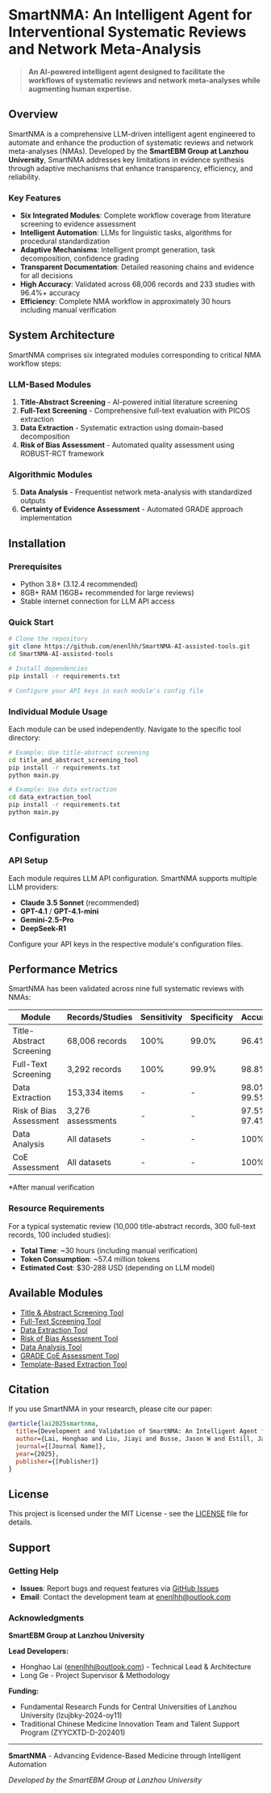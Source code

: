 # SmartNMA: An Intelligent Agent for Interventional Systematic Reviews and Network Meta-Analysis

> **An AI-powered intelligent agent designed to facilitate the workflows of systematic reviews and network meta-analyses while augmenting human expertise.**

## Overview

SmartNMA is a comprehensive LLM-driven intelligent agent engineered to automate and enhance the production of systematic reviews and network meta-analyses (NMAs). Developed by the **SmartEBM Group at Lanzhou University**, SmartNMA addresses key limitations in evidence synthesis through adaptive mechanisms that enhance transparency, efficiency, and reliability.

### Key Features

- **Six Integrated Modules**: Complete workflow coverage from literature screening to evidence assessment
- **Intelligent Automation**: LLMs for linguistic tasks, algorithms for procedural standardization
- **Adaptive Mechanisms**: Intelligent prompt generation, task decomposition, confidence grading
- **Transparent Documentation**: Detailed reasoning chains and evidence for all decisions
- **High Accuracy**: Validated across 68,006 records and 233 studies with 96.4%+ accuracy
- **Efficiency**: Complete NMA workflow in approximately 30 hours including manual verification

## System Architecture

SmartNMA comprises six integrated modules corresponding to critical NMA workflow steps:

### LLM-Based Modules
1. **Title-Abstract Screening** - AI-powered initial literature screening
2. **Full-Text Screening** - Comprehensive full-text evaluation with PICOS extraction
3. **Data Extraction** - Systematic extraction using domain-based decomposition
4. **Risk of Bias Assessment** - Automated quality assessment using ROBUST-RCT framework

### Algorithmic Modules
5. **Data Analysis** - Frequentist network meta-analysis with standardized outputs
6. **Certainty of Evidence Assessment** - Automated GRADE approach implementation

## Installation

### Prerequisites

- Python 3.8+ (3.12.4 recommended)
- 8GB+ RAM (16GB+ recommended for large reviews)
- Stable internet connection for LLM API access

### Quick Start

```bash
# Clone the repository
git clone https://github.com/enenlhh/SmartNMA-AI-assisted-tools.git
cd SmartNMA-AI-assisted-tools

# Install dependencies
pip install -r requirements.txt

# Configure your API keys in each module's config file
```

### Individual Module Usage

Each module can be used independently. Navigate to the specific tool directory:

```bash
# Example: Use title-abstract screening
cd title_and_abstract_screening_tool
pip install -r requirements.txt
python main.py

# Example: Use data extraction
cd data_extraction_tool
pip install -r requirements.txt
python main.py
```

## Configuration

### API Setup

Each module requires LLM API configuration. SmartNMA supports multiple LLM providers:

- **Claude 3.5 Sonnet** (recommended)
- **GPT-4.1** / **GPT-4.1-mini**
- **Gemini-2.5-Pro**
- **DeepSeek-R1**

Configure your API keys in the respective module's configuration files.

## Performance Metrics

SmartNMA has been validated across nine full systematic reviews with NMAs:

| Module | Records/Studies | Sensitivity | Specificity | Accuracy |
|--------|----------------|-------------|-------------|----------|
| Title-Abstract Screening | 68,006 records | 100% | 99.0% | 96.4% |
| Full-Text Screening | 3,292 records | 100% | 99.9% | 98.8% |
| Data Extraction | 153,334 items | - | - | 98.0% → 99.5%* |
| Risk of Bias Assessment | 3,276 assessments | - | - | 97.5% → 97.4%* |
| Data Analysis | All datasets | - | - | 100% |
| CoE Assessment | All datasets | - | - | 100% |

*After manual verification

### Resource Requirements

For a typical systematic review (10,000 title-abstract records, 300 full-text records, 100 included studies):

- **Total Time**: ~30 hours (including manual verification)
- **Token Consumption**: ~57.4 million tokens
- **Estimated Cost**: $30-288 USD (depending on LLM model)

## Available Modules

- [Title & Abstract Screening Tool](title_and_abstract_screening_tool/)
- [Full-Text Screening Tool](full_text_screening_tool/)
- [Data Extraction Tool](data_extraction_tool/)
- [Risk of Bias Assessment Tool](robust_rob_assessment_tool/)
- [Data Analysis Tool](data_analysis_tool/)
- [GRADE CoE Assessment Tool](grade_coe_assessment_tool/)
- [Template-Based Extraction Tool](template_based_extraction_tool/)

## Citation

If you use SmartNMA in your research, please cite our paper:

```bibtex
@article{lai2025smartnma,
  title={Development and Validation of SmartNMA: An Intelligent Agent for Interventional Systematic Reviews and Network Meta-Analysis},
  author={Lai, Honghao and Liu, Jiayi and Busse, Jason W and Estill, Janne and Zhou, Qi and Brignardello-Petersen, Romina and Bala, Malgorzata M and da Costa, Bruno R and Li, Sheyu and Wang, Qi and others},
  journal={[Journal Name]},
  year={2025},
  publisher={[Publisher]}
}
```

## License

This project is licensed under the MIT License - see the [LICENSE](LICENSE) file for details.

## Support

### Getting Help

- **Issues**: Report bugs and request features via [GitHub Issues](https://github.com/enenlhh/SmartNMA-AI-assisted-tools/issues)
- **Email**: Contact the development team at enenlhh@outlook.com

### Acknowledgments

**SmartEBM Group at Lanzhou University**

**Lead Developers:**
- Honghao Lai (enenlhh@outlook.com) - Technical Lead & Architecture
- Long Ge - Project Supervisor & Methodology

**Funding:**
- Fundamental Research Funds for Central Universities of Lanzhou University (lzujbky-2024-oy11)
- Traditional Chinese Medicine Innovation Team and Talent Support Program (ZYYCXTD-D-202401)

---

**SmartNMA** - Advancing Evidence-Based Medicine through Intelligent Automation

*Developed by the SmartEBM Group at Lanzhou University*